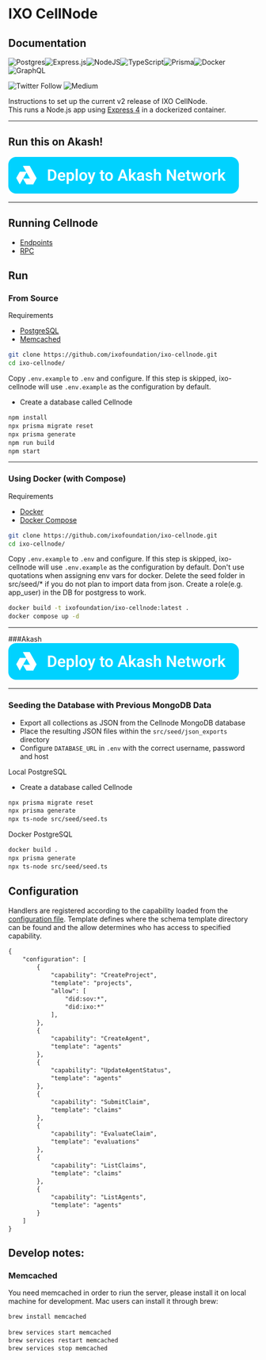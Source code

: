 # IXO CellNode

## Documentation

![Postgres](https://img.shields.io/badge/postgres-%23316192.svg?style=for-the-badge&logo=postgresql&logoColor=white)![Express.js](https://img.shields.io/badge/express.js-%23404d59.svg?style=for-the-badge&logo=express&logoColor=%2361DAFB)![NodeJS](https://img.shields.io/badge/node.js-6DA55F?style=for-the-badge&logo=node.js&logoColor=white)![TypeScript](https://img.shields.io/badge/typescript-%23007ACC.svg?style=for-the-badge&logo=typescript&logoColor=white)![Prisma](https://img.shields.io/badge/Prisma-3982CE?style=for-the-badge&logo=Prisma&logoColor=white)![Docker](https://img.shields.io/badge/docker-%230db7ed.svg?style=for-the-badge&logo=docker&logoColor=white)![GraphQL](https://img.shields.io/badge/-GraphQL-E10098?style=for-the-badge&logo=graphql&logoColor=white)

![Twitter Follow](https://img.shields.io/twitter/follow/ixoworld?style=social)
![Medium](https://img.shields.io/badge/Medium-12100E?style=for-the-badge&logo=medium&logoColor=white)

Instructions to set up the current v2 release of IXO CellNode.  
This runs a Node.js app using [Express 4](http://expressjs.com/) in a dockerized container.

---

## Run this on Akash!

[![Akash](https://raw.githubusercontent.com/ixofoundation/ixo-cellnode/master/akash%20button.svg)](https://github.com/ixofoundation/ixo-cellnode/blob/master/akash.deploy.yaml)

---

## Running Cellnode

- [Endpoints](/documentation.md)
- [RPC](/api.md#cell-node-api)

## Run

### From Source

Requirements

- [PostgreSQL](https://www.postgresql.org/download/)
- [Memcached](https://memcached.org/downloads)

```bash
git clone https://github.com/ixofoundation/ixo-cellnode.git
cd ixo-cellnode/
```

Copy `.env.example` to `.env` and configure. If this step is skipped, ixo-cellnode will use `.env.example` as the configuration by default.

- Create a database called Cellnode

```bash
npm install
npx prisma migrate reset
npx prisma generate
npm run build
npm start
```

---

### Using Docker (with Compose)

Requirements

- [Docker](https://docs.docker.com/engine/install/)
- [Docker Compose](https://docs.docker.com/compose/install/)

```bash
git clone https://github.com/ixofoundation/ixo-cellnode.git
cd ixo-cellnode/
```

Copy `.env.example` to `.env` and configure. If this step is skipped, ixo-cellnode will use `.env.example` as the configuration by default. Don't use quotations when assigning env vars for docker. Delete the seed folder in src/seed/\* if you do not plan to import data from json. Create a role(e.g. app_user) in the DB for postgress to work.

```bash
docker build -t ixofoundation/ixo-cellnode:latest .
docker compose up -d
```

---

###Akash
[![Akash](https://raw.githubusercontent.com/ixofoundation/ixo-cellnode/master/akash%20button.svg)](https://github.com/ixofoundation/ixo-cellnode/blob/master/akash.deploy.yaml)

---

### Seeding the Database with Previous MongoDB Data

- Export all collections as JSON from the Cellnode MongoDB database
- Place the resulting JSON files within the `src/seed/json_exports` directory
- Configure `DATABASE_URL` in `.env` with the correct username, password and host

Local PostgreSQL

- Create a database called Cellnode

```bash
npx prisma migrate reset
npx prisma generate
npx ts-node src/seed/seed.ts
```

Docker PostgreSQL

```bash
docker build .
npx prisma generate
npx ts-node src/seed/seed.ts
```

## Configuration

Handlers are registered according to the capability loaded from the [configuration file](/config.json). Template defines where the schema template directory can be found and the allow determines who has access to specified capability.

```
{
	"configuration": [
		{
			"capability": "CreateProject",
			"template": "projects",
			"allow": [
				"did:sov:*",
				"did:ixo:*"
			],
		},
		{
			"capability": "CreateAgent",
			"template": "agents"
		},
		{
			"capability": "UpdateAgentStatus",
			"template": "agents"
		},
		{
			"capability": "SubmitClaim",
			"template": "claims"
		},
		{
			"capability": "EvaluateClaim",
			"template": "evaluations"
		},
		{
			"capability": "ListClaims",
			"template": "claims"
		},
		{
			"capability": "ListAgents",
			"template": "agents"
		}
	]
}
```

## Develop notes:

### Memcached

You need memcached in order to riun the server, please install it on local machine for development. Mac users can install it through brew:

```
brew install memcached

brew services start memcached
brew services restart memcached
brew services stop memcached
```
